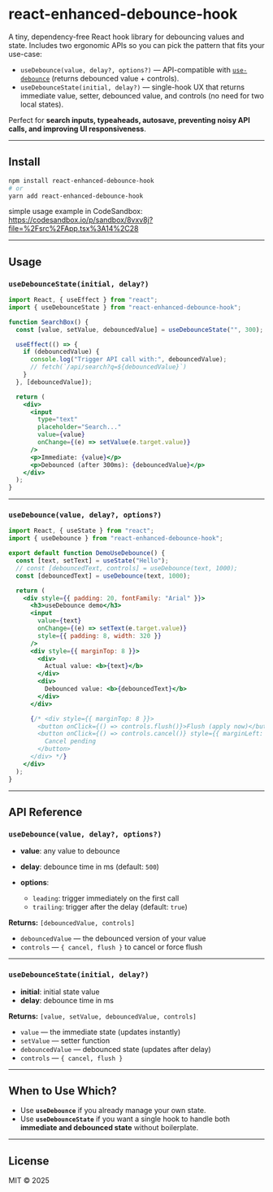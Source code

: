 # react-enhanced-debounce-hook

A tiny, dependency-free React hook library for debouncing values and state.
Includes two ergonomic APIs so you can pick the pattern that fits your use-case:

* `useDebounce(value, delay?, options?)` — API-compatible with [`use-debounce`](https://github.com/xnimorz/use-debounce) (returns debounced value + controls).
* `useDebounceState(initial, delay?)` — single-hook UX that returns immediate value, setter, debounced value, and controls (no need for two local states).

Perfect for **search inputs, typeaheads, autosave, preventing noisy API calls, and improving UI responsiveness**.

---

## Install

```bash
npm install react-enhanced-debounce-hook
# or
yarn add react-enhanced-debounce-hook
```

simple usage example in CodeSandbox:
 https://codesandbox.io/p/sandbox/8vxv8j?file=%2Fsrc%2FApp.tsx%3A14%2C28

---

## Usage

### `useDebounceState(initial, delay?)`

```jsx
import React, { useEffect } from "react";
import { useDebounceState } from "react-enhanced-debounce-hook";

function SearchBox() {
  const [value, setValue, debouncedValue] = useDebounceState("", 300);

  useEffect(() => {
    if (debouncedValue) {
      console.log("Trigger API call with:", debouncedValue);
      // fetch(`/api/search?q=${debouncedValue}`)
    }
  }, [debouncedValue]);

  return (
    <div>
      <input
        type="text"
        placeholder="Search..."
        value={value}
        onChange={(e) => setValue(e.target.value)}
      />
      <p>Immediate: {value}</p>
      <p>Debounced (after 300ms): {debouncedValue}</p>
    </div>
  );
}
```

---

### `useDebounce(value, delay?, options?)`

```jsx
import React, { useState } from "react";
import { useDebounce } from "react-enhanced-debounce-hook";

export default function DemoUseDebounce() {
  const [text, setText] = useState("Hello");
  // const [debouncedText, controls] = useDebounce(text, 1000);
  const [debouncedText] = useDebounce(text, 1000);

  return (
    <div style={{ padding: 20, fontFamily: "Arial" }}>
      <h3>useDebounce demo</h3>
      <input
        value={text}
        onChange={(e) => setText(e.target.value)}
        style={{ padding: 8, width: 320 }}
      />
      <div style={{ marginTop: 8 }}>
        <div>
          Actual value: <b>{text}</b>
        </div>
        <div>
          Debounced value: <b>{debouncedText}</b>
        </div>
      </div>

      {/* <div style={{ marginTop: 8 }}>
        <button onClick={() => controls.flush()}>Flush (apply now)</button>
        <button onClick={() => controls.cancel()} style={{ marginLeft: 8 }}>
          Cancel pending
        </button>
      </div> */}
    </div>
  );
}

```

---

## API Reference

### `useDebounce(value, delay?, options?)`

* **value**: any value to debounce
* **delay**: debounce time in ms (default: `500`)
* **options**:

  * `leading`: trigger immediately on the first call
  * `trailing`: trigger after the delay (default: `true`)

**Returns:** `[debouncedValue, controls]`

* `debouncedValue` — the debounced version of your value
* `controls` — `{ cancel, flush }` to cancel or force flush

---

### `useDebounceState(initial, delay?)`

* **initial**: initial state value
* **delay**: debounce time in ms

**Returns:** `[value, setValue, debouncedValue, controls]`

* `value` — the immediate state (updates instantly)
* `setValue` — setter function
* `debouncedValue` — debounced state (updates after delay)
* `controls` — `{ cancel, flush }`

---

## When to Use Which?

* Use **`useDebounce`** if you already manage your own state.
* Use **`useDebounceState`** if you want a single hook to handle both **immediate and debounced state** without boilerplate.

---

## License

MIT © 2025
